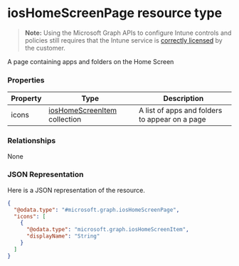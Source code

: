 ﻿# iosHomeScreenPage resource type

> **Note:** Using the Microsoft Graph APIs to configure Intune controls and policies still requires that the Intune service is [correctly licensed](https://go.microsoft.com/fwlink/?linkid=839381) by the customer.

A page containing apps and folders on the Home Screen
### Properties
|Property|Type|Description|
|---|---|---|
|icons|[iosHomeScreenItem](../resources/intune_deviceconfig_ioshomescreenitem.md) collection|A list of apps and folders to appear on a page|

### Relationships
None
### JSON Representation
Here is a JSON representation of the resource.
<!-- {
  "blockType": "resource",
  "keyProperty": "id",
  "@odata.type": "microsoft.graph.iosHomeScreenPage"
}
-->
```json
{
  "@odata.type": "#microsoft.graph.iosHomeScreenPage",
  "icons": [
    {
      "@odata.type": "microsoft.graph.iosHomeScreenItem",
      "displayName": "String"
    }
  ]
}
```



